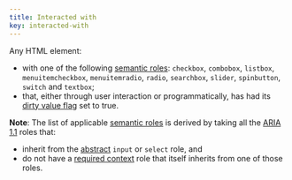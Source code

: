 ```yaml
---
title: Interacted with
key: interacted-with
---
```


Any HTML element:

- with one of the following [semantic roles][semantic role]: `checkbox`, `combobox`, `listbox`, `menuitemcheckbox`, `menuitemradio`, `radio`, `searchbox`, `slider`, `spinbutton`, `switch` and `textbox`;
- that, either through user interaction or programmatically, has had its [dirty value flag][] set to true.

**Note**: The list of applicable [semantic roles][semantic role] is derived by taking all the [ARIA 1.1][] roles that:

- inherit from the [abstract][] `input` or `select` role, and
- do not have a [required context][] role that itself inherits from one of those roles.


[abstract]: https://www.w3.org/TR/wai-aria/#abstract_roles
[aria 1.1]: https://www.w3.org/TR/wai-aria-1.1/
[dirty value flag]: https://www.w3.org/TR/html52/sec-forms.html#input-dirty-value-flag
[required context]: https://www.w3.org/TR/wai-aria/#scope
[semantic role]: #semantic-role 'Definition of semantic role'